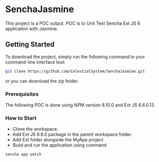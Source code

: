 # SenchaJasmine

This project is a POC output. POC is to Unit Test Sencha Ext JS 6 application with Jasmine.

## Getting Started

To download the project, simply run the following command in your command-line interface tool:
```sh
git clone https://github.com/CelestialSystem/SenchaJasmine.git
```
or you can download the zip folder.

### Prerequisites

The following POC is done using NPM version 8.10.0 and Ext JS 6.6.0.13

### How to Start
- Clone the workspace.
- Add Ext JS 6.6.0 package in the parent workspace folder.
- Add Ext folder alongside the MyApp project.
- Build and run the application using command
```sh
sencha app watch
```
